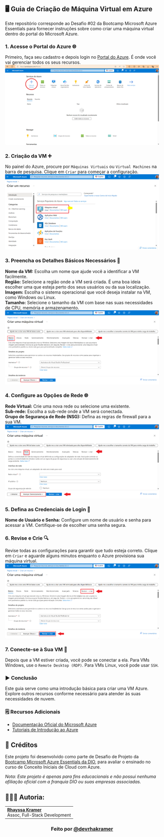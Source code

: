 ## 🖥️ Guia de Criação de Máquina Virtual em Azure 

Este repositório corresponde ao Desafio #02 da Bootcamp Microsoft Azure Essentials para fornecer instruções sobre como criar uma máquina virtual dentro do portal do Microsoft Azure.

### 1. Acesse o Portal do Azure 🌐
Primeiro, faça seu cadastro e depois login no [Portal do Azure](https://portal.azure.com/). É onde você vai gerenciar todos os seus recursos.
![Imagem 1](https://github.com/rhayssakramer/desafios-dio-azure-essentials/blob/main/Desafio%2302%20-%20Cria%C3%A7%C3%A3o%20de%20VM%20em%20Azure/img/imagem1.png)

### 2. Criação da VM ➕
No painel do Azure, procure por `Máquinas Virtuais` ou `Virtual Machines` na barra de pesquisa. Clique em `Criar` para começar a configuração.
![Imagem 2](https://github.com/rhayssakramer/desafios-dio-azure-essentials/blob/main/Desafio%2302%20-%20Cria%C3%A7%C3%A3o%20de%20VM%20em%20Azure/img/imagem2.png)

### 3. Preencha os Detalhes Básicos Necessários 📝
**Nome da VM:** Escolha um nome que ajude você a identificar a VM facilmente.  
**Região:** Selecione a região onde a VM será criada. É uma boa ideia escolher uma que esteja perto dos seus usuários ou da sua localização.  
**Imagem:** Escolha o sistema operacional que você deseja instalar na VM, como Windows ou Linux.  
**Tamanho:** Selecione o tamanho da VM com base nas suas necessidades de CPU, memória e armazenamento.
![Imagem 3](https://github.com/rhayssakramer/desafios-dio-azure-essentials/blob/main/Desafio%2302%20-%20Cria%C3%A7%C3%A3o%20de%20VM%20em%20Azure/img/imagem3.png)

### 4. Configure as Opções de Rede 🌐
**Rede Virtual:** Crie uma nova rede ou selecione uma existente.  
**Sub-rede:** Escolha a sub-rede onde a VM será conectada.  
**Grupo de Segurança de Rede (NSG):** Defina as regras de firewall para a sua VM.
![Imagem 4](https://github.com/rhayssakramer/desafios-dio-azure-essentials/blob/main/Desafio%2302%20-%20Cria%C3%A7%C3%A3o%20de%20VM%20em%20Azure/img/imagem4.png)

### 5. Defina as Credenciais de Login 🔑
**Nome de Usuário e Senha:** Configure um nome de usuário e senha para acessar a VM. Certifique-se de escolher uma senha segura.

### 6. Revise e Crie 🔍
Revise todas as configurações para garantir que tudo esteja correto. Clique em `Criar` e aguarde alguns minutos enquanto o Azure provisiona sua máquina virtual.
![Imagem 5](https://github.com/rhayssakramer/desafios-dio-azure-essentials/blob/main/Desafio%2302%20-%20Cria%C3%A7%C3%A3o%20de%20VM%20em%20Azure/img/imagem5.png)

### 7. Conecte-se à Sua VM 🌟
Depois que a VM estiver criada, você pode se conectar a ela. Para VMs Windows, use o `Remote Desktop (RDP)`. Para VMs Linux, você pode usar `SSH`.

### ▶️ Conclusão
Este guia serve como uma introdução básica para criar uma VM Azure. Explore outros recursos conforme necessário para atender às suas necessidades de nuvem.

### 🗒️ Recursos Adicionais
- [Documentação Oficial do Microsoft Azure](https://docs.microsoft.com/azure)
- [Tutoriais de Introdução ao Azure](https://docs.microsoft.com/learn/paths/azure-fundamentals/)

## 🔗 Créditos
Este projeto foi desenvolvido como parte de Desafio de Projeto da [Bootcamp Microsoft Azure Essentials da DIO](https://www.dio.me/bootcamp/microsoft-azure-essentials?ref=AFOXWYVRXGV9), para avaliar o ensinado no curso de Conceito Iniciais de Cloud com Azure.

*Nota: Este projeto é apenas para fins educacionais e não possui nenhuma afiliação oficial com a franquia DIO ou suas empresas associadas.*

## 👩🏼‍💻 Autoria:
<table style="border=0">
  <tr>
    <td align="left">
      <a href="https://github.com/rhayssakramer">
        <span><b>Rhayssa Kramer</b></span>
      </a>
      <br>
      <span>Assoc, Full-Stack Development</span>
    </td>
  </tr>
</table>

### <div align="center">Feito por <a href="https://github.com/rhayssakramer">@devrhakramer</a></div>
